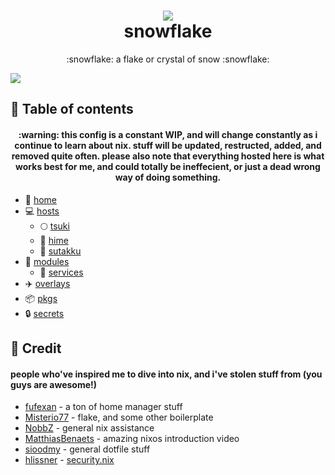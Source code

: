 <h1 align="center">
<img src="https://files.catbox.moe/vfk7m7.png"></img> <br>
snowflake
</h1>
<p align="center">:snowflake: a flake or crystal of snow :snowflake:</p>
<img src="https://files.catbox.moe/hqpr0u.png"></img>

## :open_book: Table of contents

<h4 align="center">:warning: this config is a constant WIP, 
and will change constantly as i continue to learn about nix. stuff will be updated, restructed, added, and removed quite often. please also note that everything hosted here is what works best for me, and could totally be ineffecient, or just a dead wrong way of doing something.</h4>

+ :house_with_garden: [home](home)
+ :computer: [hosts](hosts)
  - :full_moon: [tsuki](hosts/tsuki)
  - :princess: [hime](hosts/hime)
  - :white_flower: [sutakku](hosts/sutakku)
+ :electric_plug: [modules](modules)
  - :scroll: [services](modules/services)
+ :airplane: [overlays](overlays)
+ :package: [pkgs](pkgs)
+ :lock: [secrets](secrets)

## :busts_in_silhouette: Credit
#### people who've inspired me to dive into nix, and i've stolen stuff from (you guys are awesome!)
+ [fufexan](https://github.com/fufexan) - a ton of home manager stuff
+ [Misterio77](https://github.com/Misterio77) - flake, and some other boilerplate
+ [NobbZ](https://github.com/NobbZ) - general nix assistance
+ [MatthiasBenaets](https://github.com/MatthiasBenaets) - amazing nixos introduction video
+ [sioodmy](https://github.com/sioodmy) - general dotfile stuff
+ [hlissner](https://github.com/hlissner) - [security.nix](modules/services/security.nix)
